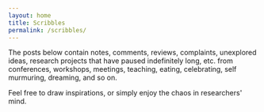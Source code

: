 ```yaml
---
layout: home
title: Scribbles
permalink: /scribbles/
---
```


The posts below contain notes, comments, reviews, complaints, unexplored ideas, research projects that have paused indefinitely long, etc. from conferences, workshops, meetings, teaching, eating, celebrating, self murmuring, dreaming, and so on.

Feel free to draw inspirations, or simply enjoy the chaos in researchers' mind.
